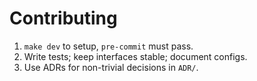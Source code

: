 # Contributing
1. `make dev` to setup, `pre-commit` must pass.
2. Write tests; keep interfaces stable; document configs.
3. Use ADRs for non-trivial decisions in `ADR/`.
